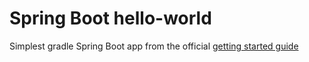 Spring Boot hello-world
=======================

Simplest gradle Spring Boot app from the official [getting started guide](https://spring.io/guides/gs/spring-boot/)